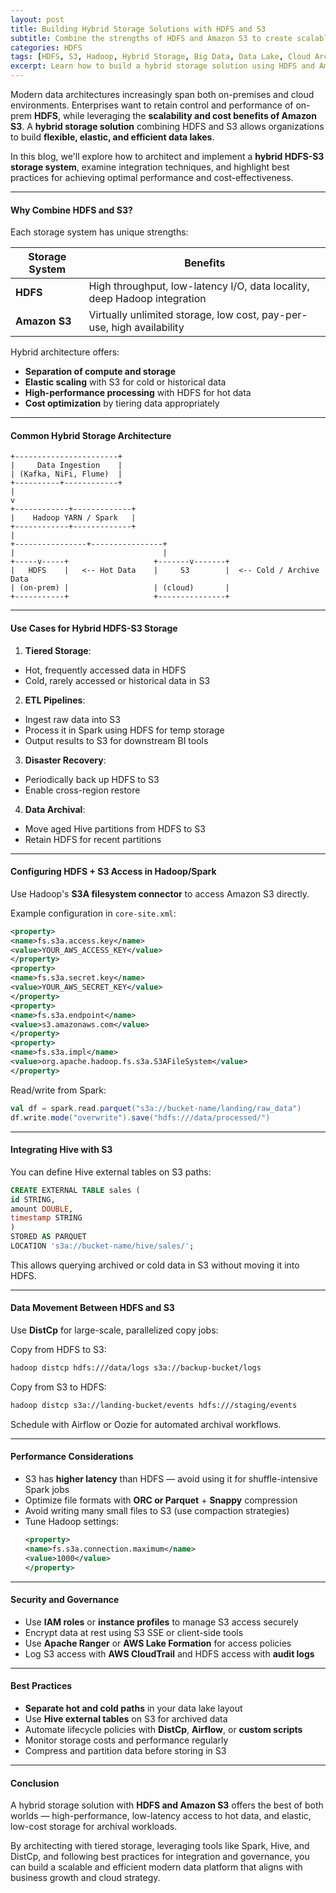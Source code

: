 ```yaml
---
layout: post
title: Building Hybrid Storage Solutions with HDFS and S3
subtitle: Combine the strengths of HDFS and Amazon S3 to create scalable and cost-efficient data lake architectures
categories: HDFS
tags: [HDFS, S3, Hadoop, Hybrid Storage, Big Data, Data Lake, Cloud Architecture]
excerpt: Learn how to build a hybrid storage solution using HDFS and Amazon S3. Explore architecture patterns, use cases, and best practices to balance performance, scalability, and cost.
---
```

Modern data architectures increasingly span both on-premises and cloud environments. Enterprises want to retain control and performance of on-prem **HDFS**, while leveraging the **scalability and cost benefits of Amazon S3**. A **hybrid storage solution** combining HDFS and S3 allows organizations to build **flexible, elastic, and efficient data lakes**.

In this blog, we'll explore how to architect and implement a **hybrid HDFS-S3 storage system**, examine integration techniques, and highlight best practices for achieving optimal performance and cost-effectiveness.

---

#### Why Combine HDFS and S3?

Each storage system has unique strengths:

| Storage System | Benefits                           |
|----------------|------------------------------------|
| **HDFS**       | High throughput, low-latency I/O, data locality, deep Hadoop integration |
| **Amazon S3**  | Virtually unlimited storage, low cost, pay-per-use, high availability |

Hybrid architecture offers:
- **Separation of compute and storage**
- **Elastic scaling** with S3 for cold or historical data
- **High-performance processing** with HDFS for hot data
- **Cost optimization** by tiering data appropriately

---

#### Common Hybrid Storage Architecture

```
+-----------------------+
|     Data Ingestion    |
| (Kafka, NiFi, Flume)  |
+----------+------------+
|
v
+------------+-------------+
|    Hadoop YARN / Spark   |
+------------+-------------+
|
+----------------+----------------+
|                                 |
+-----v-----+                   +-------v-------+
|   HDFS    |   <-- Hot Data    |     S3        |  <-- Cold / Archive Data
| (on-prem) |                   | (cloud)       |
+-----------+                   +---------------+
```

---

#### Use Cases for Hybrid HDFS-S3 Storage

1. **Tiered Storage**:
  - Hot, frequently accessed data in HDFS
  - Cold, rarely accessed or historical data in S3

2. **ETL Pipelines**:
  - Ingest raw data into S3
  - Process it in Spark using HDFS for temp storage
  - Output results to S3 for downstream BI tools

3. **Disaster Recovery**:
  - Periodically back up HDFS to S3
  - Enable cross-region restore

4. **Data Archival**:
  - Move aged Hive partitions from HDFS to S3
  - Retain HDFS for recent partitions

---

#### Configuring HDFS + S3 Access in Hadoop/Spark

Use Hadoop's **S3A filesystem connector** to access Amazon S3 directly.

Example configuration in `core-site.xml`:

```xml
<property>
<name>fs.s3a.access.key</name>
<value>YOUR_AWS_ACCESS_KEY</value>
</property>
<property>
<name>fs.s3a.secret.key</name>
<value>YOUR_AWS_SECRET_KEY</value>
</property>
<property>
<name>fs.s3a.endpoint</name>
<value>s3.amazonaws.com</value>
</property>
<property>
<name>fs.s3a.impl</name>
<value>org.apache.hadoop.fs.s3a.S3AFileSystem</value>
</property>
```

Read/write from Spark:

```scala
val df = spark.read.parquet("s3a://bucket-name/landing/raw_data")
df.write.mode("overwrite").save("hdfs:///data/processed/")
```

---

#### Integrating Hive with S3

You can define Hive external tables on S3 paths:

```sql
CREATE EXTERNAL TABLE sales (
id STRING,
amount DOUBLE,
timestamp STRING
)
STORED AS PARQUET
LOCATION 's3a://bucket-name/hive/sales/';
```

This allows querying archived or cold data in S3 without moving it into HDFS.

---

#### Data Movement Between HDFS and S3

Use **DistCp** for large-scale, parallelized copy jobs:

Copy from HDFS to S3:

```bash
hadoop distcp hdfs:///data/logs s3a://backup-bucket/logs
```

Copy from S3 to HDFS:

```bash
hadoop distcp s3a://landing-bucket/events hdfs:///staging/events
```

Schedule with Airflow or Oozie for automated archival workflows.

---

#### Performance Considerations

- S3 has **higher latency** than HDFS — avoid using it for shuffle-intensive Spark jobs
- Optimize file formats with **ORC or Parquet** + **Snappy** compression
- Avoid writing many small files to S3 (use compaction strategies)
- Tune Hadoop settings:
  ```xml
  <property>
  <name>fs.s3a.connection.maximum</name>
  <value>1000</value>
  </property>
  ```

---

#### Security and Governance

- Use **IAM roles** or **instance profiles** to manage S3 access securely
- Encrypt data at rest using S3 SSE or client-side tools
- Use **Apache Ranger** or **AWS Lake Formation** for access policies
- Log S3 access with **AWS CloudTrail** and HDFS access with **audit logs**

---

#### Best Practices

- **Separate hot and cold paths** in your data lake layout
- Use **Hive external tables** on S3 for archived data
- Automate lifecycle policies with **DistCp**, **Airflow**, or **custom scripts**
- Monitor storage costs and performance regularly
- Compress and partition data before storing in S3

---

#### Conclusion

A hybrid storage solution with **HDFS and Amazon S3** offers the best of both worlds — high-performance, low-latency access to hot data, and elastic, low-cost storage for archival workloads.

By architecting with tiered storage, leveraging tools like Spark, Hive, and DistCp, and following best practices for integration and governance, you can build a scalable and efficient modern data platform that aligns with business growth and cloud strategy.
